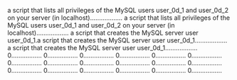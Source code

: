 a script that lists all privileges of the MySQL users user_0d_1 and user_0d_2 on your server (in localhost)..................
a script that lists all privileges of the MySQL users user_0d_1 and user_0d_2 on your server (in localhost)..................
a script that creates the MySQL server user user_0d_1.a script that creates the MySQL server user user_0d_1..................
a script that creates the MySQL server user user_0d_1..................
0.................
0.................
0.................
0.................
0.................
0.................
0.................
0.................
0.................
0.................
0.................
0.................
0.................
0.................
0.................
0.................
0.................
0.................
